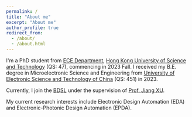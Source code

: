 ```yaml
---
permalink: /
title: "About me"
excerpt: "About me"
author_profile: true
redirect_from: 
  - /about/
  - /about.html
---
```


I'm a PhD student from [ECE Department](https://ece.hkust.edu.hk/), [Hong Kong University of Science and Technology](https://hkust.edu.hk/) (QS: 47), commencing in 2023 Fall. I received my B.E. degree in Microelectronic Science and Engineering from [University of Electronic Science and Technology of China](https://www.uestc.edu.cn/) (QS: 451) in 2023.

Currently, I join the [BDSL](https://eexu.home.ece.ust.hk/) under the supervision of [Prof. Jiang XU](https://scholar.google.com/citations?user=IxOQVaEAAAAJ).

My current research interests include Electronic Design Automation (EDA) and Electronic-Photonic Design Automation (EPDA).
